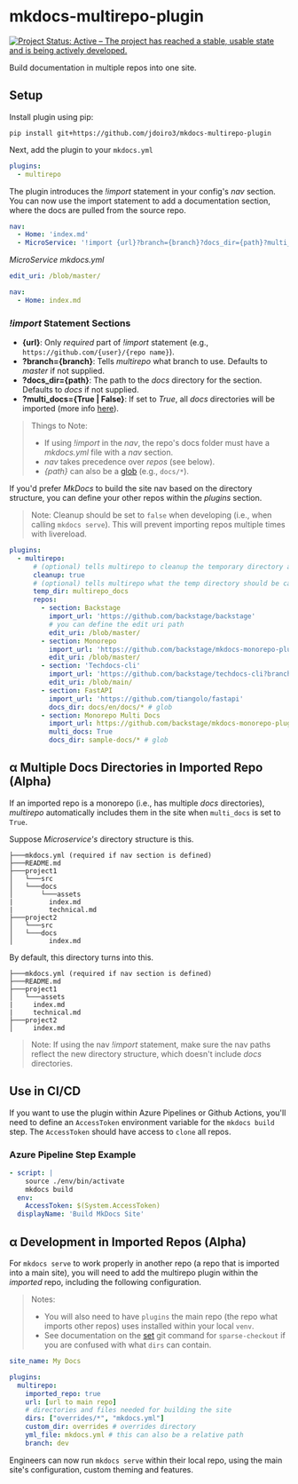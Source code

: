 # mkdocs-multirepo-plugin

[![Project Status: Active – The project has reached a stable, usable state and is being actively developed.](https://www.repostatus.org/badges/latest/active.svg)](https://www.repostatus.org/#active)

Build documentation in multiple repos into one site.

## Setup

Install plugin using pip:

```
pip install git+https://github.com/jdoiro3/mkdocs-multirepo-plugin
```

Next, add the plugin to your `mkdocs.yml`

```yaml
plugins:
  - multirepo
```

The plugin introduces the *!import* statement in your config's *nav* section. You can now use the import statement to add a documentation section, where the docs are pulled from the source repo.

```yaml
nav:
  - Home: 'index.md'
  - MicroService: '!import {url}?branch={branch}?docs_dir={path}?multi_docs={True | False}'
```

*MicroService mkdocs.yml*
```yaml
edit_uri: /blob/master/

nav:
  - Home: index.md
```

### *!import* Statement Sections

- **{url}**: Only *required* part of *!import* statement (e.g., `https://github.com/{user}/{repo name}`).
- **?branch={branch}**: Tells *multirepo* what branch to use. Defaults to *master* if not supplied.
- **?docs_dir={path}**: The path to the *docs* directory for the section. Defaults to *docs* if not supplied.
- **?multi_docs={True | False}**: If set to *True*, all *docs* directories will be imported (more info [here](#multiple-docs-directories-in-imported-repo)).

> Things to Note:
>
> - If using *!import* in the *nav*, the repo's docs folder must have a *mkdocs.yml* file with a *nav* section.
> - *nav* takes precedence over *repos* (see below).
> - *{path}* can also be a [glob](https://en.wikipedia.org/wiki/Glob_(programming)) (e.g., `docs/*`).


If you'd prefer *MkDocs* to build the site nav based on the directory structure, you can define your other repos within the *plugins* section.

> Note:
> Cleanup should be set to `false` when developing (i.e., when calling `mkdocs serve`). This will prevent importing repos multiple times with livereload.

```yaml
plugins:
  - multirepo:
      # (optional) tells multirepo to cleanup the temporary directory after site is built.
      cleanup: true
      # (optional) tells multirepo what the temp directory should be called
      temp_dir: multirepo_docs
      repos:
        - section: Backstage
          import_url: 'https://github.com/backstage/backstage'
          # you can define the edit uri path
          edit_uri: /blob/master/
        - section: Monorepo
          import_url: 'https://github.com/backstage/mkdocs-monorepo-plugin'
          edit_uri: /blob/master/
        - section: 'Techdocs-cli'
          import_url: 'https://github.com/backstage/techdocs-cli?branch=main'
          edit_uri: /blob/main/
        - section: FastAPI
          import_url: 'https://github.com/tiangolo/fastapi'
          docs_dir: docs/en/docs/* # glob
        - section: Monorepo Multi Docs
          import_url: https://github.com/backstage/mkdocs-monorepo-plugin
          multi_docs: True
          docs_dir: sample-docs/* # glob
```

## α Multiple Docs Directories in Imported Repo (Alpha)

If an imported repo is a monorepo (i.e., has multiple *docs* directories), *multirepo* automatically includes them in the site when `multi_docs` is set to `True`.

Suppose *Microservice's* directory structure is this.

```
├───mkdocs.yml (required if nav section is defined)
├───README.md
├───project1
│   └───src
│   └───docs
│       └───assets
|         index.md
|         technical.md
├───project2
│   └───src
│   └───docs
│         index.md
```

By default, this directory turns into this.

```
├───mkdocs.yml (required if nav section is defined)
├───README.md
├───project1
│   └───assets
|     index.md
|     technical.md
├───project2
│     index.md
```

> Note: If using the nav *!import* statement, make sure the nav paths reflect the new directory structure, which doesn't include *docs* directories.


## Use in CI/CD

If you want to use the plugin within Azure Pipelines or Github Actions, you'll need to define an `AccessToken` environment variable for the `mkdocs build` step. The `AccessToken` should have access to `clone` all repos.

### Azure Pipeline Step Example

```yaml
- script: |
    source ./env/bin/activate
    mkdocs build
  env:
    AccessToken: $(System.AccessToken)
  displayName: 'Build MkDocs Site'
```

## α Development in Imported Repos (Alpha)

For `mkdocs serve` to work properly in another repo (a repo that is imported into a main site), you will need to add the multirepo plugin within the *imported* repo, including the following configuration.

> Notes:
> - You will also need to have `plugins` the main repo (the repo what imports other repos) uses installed within your local `venv`.
> - See documentation on the [set](https://git-scm.com/docs/git-sparse-checkout#Documentation/git-sparse-checkout.txt-emsetem) git command for `sparse-checkout` if you are confused with what `dirs` can contain.

```yml
site_name: My Docs

plugins:
  multirepo:
    imported_repo: true
    url: [url to main repo]
    # directories and files needed for building the site
    dirs: ["overrides/*", "mkdocs.yml"]
    custom_dir: overrides # overrides directory
    yml_file: mkdocs.yml # this can also be a relative path
    branch: dev
```

Engineers can now run `mkdocs serve` within their local repo, using the main site's configuration, custom theming and features.
